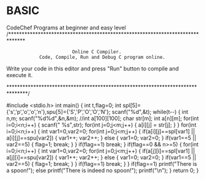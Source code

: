 # BASIC
CodeChef Programs at beginner and easy level
/******************************************************************************

                            Online C Compiler.
                Code, Compile, Run and Debug C program online.
Write your code in this editor and press "Run" button to compile and execute it.

*******************************************************************************/

#include <stdio.h>
int main()
{
    int t,flag=0;
    int spl[5]={'s','p','o','o','n'},spu[5]={'S','P','O','O','N'};
    scanf("%d",&t);
    while(t--)
    {
        int n,m;
        scanf("%d%d",&n,&m);
        //int a[100][100];
        char str[m];
	    int a[n][m];
	    for(int i=0;i<n;i++)
	    {
	        scanf(" %s",str);
	        for(int j=0;j<m;j++)
	        {
	            a[i][j] = str[j];
	        }
	    }
	     for(int i=0;i<n;i++)
	        {
	            int var1=0,var2=0;
	            for(int j=0;j<m;j++)
	            {
	                if(a[i][j]==spl[var1] || a[i][j]==spu[var2])
	                {
	                    var1++;
	                    var2++;
	                }
	                else
	                {
	                    var1=0;
	                    var2=0;
	                }
	                if(var1==5 || var2==5) 
	                {
	                    flag=1;
	                    break;
	                }
	            }
	            if(flag==1) break;
	        }
	       if(flag==0 && n>=5)
	    {
	       for(int i=0;i<n;i++)
	        {
	            int var1=0,var2=0;
	            for(int j=0;j<m;j++)
	            {
	                if(a[j][i]==spl[var1] || a[j][i]==spu[var2])
	                {
	                    var1++;
	                    var2++;
	                }
	                else
	                {
	                    var1=0;
	                    var2=0;
	                }
	                if(var1==5 || var2==5) 
	                {
	                    flag=1;
	                    break;
	                }
	            }
	            if(flag==1) break;
	        } 
	    }
	    if(flag==1) printf("There is a spoon!");
	    else printf("There is indeed no spoon!");
	    printf("\n");
	}
	return 0;
} 
	    
   
